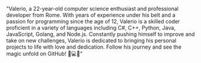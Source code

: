"Valerio, a 22-year-old computer science enthusiast and professional developer from Rome. With years of experience under his belt and a passion for programming since the age of 12, Valerio is a skilled coder proficient in a variety of languages including C#, C++, Python, Java, JavaScript, Golang, and Node.js. Constantly pushing himself to improve and take on new challenges, Valerio is dedicated to bringing his personal projects to life with love and dedication. Follow his journey and see the magic unfold on GitHub! 🚀💻🔥"





